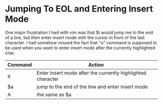 # Jumping To EOL and Entering Insert Mode 

One major frustration I had with vim was that $i would jump me to the end of a line, but then enter insert mode with the cursor in front of the last character. I had somehow missed the fact that "a" command is supposed to be used when you want to enter insert mode after the currently highlighted char. 

| Command | Action | 
|---------|--------|
| a | Enter insert mode after the currently highlighted character | 
| $a | jump to the end of the line and enter insert mode | 
| A | the same as $a | 

